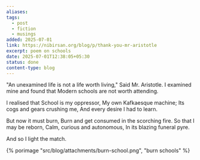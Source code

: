 ```yaml
---
aliases: 
tags:
  - post
  - fiction
  - musings
added: 2025-07-01
link: https://nibirsan.org/blog/p/thank-you-mr-aristotle
excerpt: poem on schools
date: 2025-07-01T12:38:05+05:30
status: done
content-type: blog
---
```

"An unexamined life is not a life worth living,"
Said Mr. Aristotle.
I examined mine and found that
Modern schools are not worth attending.

I realised that
School is my oppressor, 
My own Kafkaesque machine;
Its cogs and gears crushing me, 
And every desire I had to learn.

But now it must burn, 
Burn and get consumed in the scorching fire. 
So that I may be reborn,
Calm, curious and autonomous,
In its blazing funeral pyre.

And so I light the match.

{% porimage "src/blog/attachments/burn-school.png", "burn schools" %}
